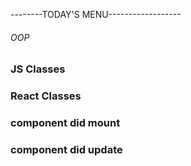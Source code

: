 --------TODAY'S MENU------------------

###### OOP

### JS Classes

### React Classes

### component did mount

### component did update
